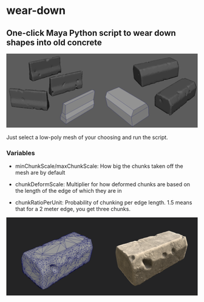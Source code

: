 # wear-down
## One-click Maya Python script to wear down shapes into old concrete

![header](/images/header.png)

Just select a low-poly mesh of your choosing and run the script.

### Variables

- minChunkScale/maxChunkScale: How big the chunks taken off the mesh are by default

- chunkDeformScale: Multiplier for how deformed chunks are based on the length of the edge of which they are in

- chunkRatioPerUnit: Probability of chunking per edge length. 1.5 means that for a 2 meter edge, you get three chunks.

![footer](/images/footer.png)